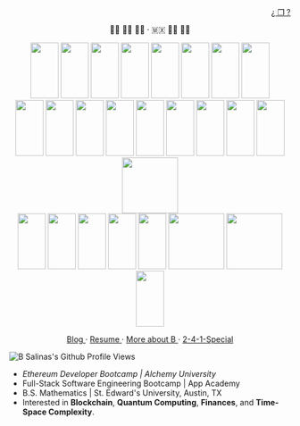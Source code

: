 <header>
    <link rel="stylesheet" href="https://cdn.jsdelivr.net/gh/devicons/devicon@v2.15.1/devicon.min.css">
</header> 

<body>
    <p align="right">
        <a href="https://github.com/B-Salinas/QUBE"> ¿ ❒ ? </a>
    </p>
    <p align="center">
        ✊🏽 ✊🏾 ✊🏿 
        · 
        🇲🇽 🏳️‍🌈 🏳️‍⚧️
    </p>
    <div align="center" justify-content="space-between">
      <div>
        <img src="https://cdn.jsdelivr.net/gh/devicons/devicon/icons/bash/bash-original.svg" height="100" width="50"/>
        <img src="https://cdn.jsdelivr.net/gh/devicons/devicon/icons/javascript/javascript-original.svg" height="100" width="50"/>
        <img src="https://cdn.jsdelivr.net/gh/devicons/devicon/icons/python/python-original-wordmark.svg" height="100" width="50"/>
        <img src="https://cdn.jsdelivr.net/gh/devicons/devicon/icons/typescript/typescript-original.svg" height="100" width="50"/>
        <img src="https://cdn.jsdelivr.net/gh/devicons/devicon/icons/java/java-original-wordmark.svg" height="100" width="50"/>
        <img src="https://cdn.jsdelivr.net/gh/devicons/devicon/icons/html5/html5-original-wordmark.svg" height="100" width="50" />
        <img src="https://cdn.jsdelivr.net/gh/devicons/devicon/icons/css3/css3-original-wordmark.svg" height="100" width="50"/>
        <img src="https://cdn.jsdelivr.net/gh/devicons/devicon/icons/solidity/solidity-original.svg" height="100" width="50" />
      </div>
      <div> 
        <img src="https://cdn.jsdelivr.net/gh/devicons/devicon/icons/nodejs/nodejs-original.svg" height="100" width="50" />
        <img src="https://cdn.jsdelivr.net/gh/devicons/devicon/icons/git/git-original-wordmark.svg" height="100" width="50" />
        <img src="https://cdn.jsdelivr.net/gh/devicons/devicon/icons/jira/jira-original-wordmark.svg" height="100" width="50" />
        <img src="https://cdn.jsdelivr.net/gh/devicons/devicon/icons/threejs/threejs-original-wordmark.svg" height="100" width="50"/>
        <img src="https://cdn.jsdelivr.net/gh/devicons/devicon/icons/react/react-original-wordmark.svg" height="100" width="50"/>
        <img src="https://cdn.jsdelivr.net/gh/devicons/devicon/icons/bootstrap/bootstrap-plain-wordmark.svg" height="100" width="50"/>
        <img src="https://cdn.jsdelivr.net/gh/devicons/devicon/icons/redux/redux-original.svg" height="100" width="50"/>
        <img src="https://cdn.jsdelivr.net/gh/devicons/devicon/icons/flask/flask-original-wordmark.svg" height="100" width="50"/>
        <img src="https://cdn.jsdelivr.net/gh/devicons/devicon/icons/postgresql/postgresql-original-wordmark.svg" height="100" width="50"/>  
        <img src="https://cdn.jsdelivr.net/gh/devicons/devicon/icons/sequelize/sequelize-original-wordmark.svg" height="100" width="100"/>
      </div>
      <div>
        <img src="https://cdn.jsdelivr.net/gh/devicons/devicon/icons/latex/latex-original.svg" height="100" width="50"/>
        <img src="https://cdn.jsdelivr.net/gh/devicons/devicon/icons/matlab/matlab-original.svg" height="100" width="50"/>
        <img src="https://cdn.jsdelivr.net/gh/devicons/devicon/icons/markdown/markdown-original.svg" height="100" width="50"/>    
        <img src="https://cdn.jsdelivr.net/gh/devicons/devicon/icons/figma/figma-original.svg" height="100" width="50"/>
        <img src="https://cdn.jsdelivr.net/gh/devicons/devicon/icons/docker/docker-original-wordmark.svg" height="100" width="50"/>
        <img src="https://cdn.jsdelivr.net/gh/devicons/devicon/icons/amazonwebservices/amazonwebservices-original-wordmark.svg" height="100" width="100"/>
        <img src="https://cdn.jsdelivr.net/gh/devicons/devicon/icons/gatsby/gatsby-original-wordmark.svg" height="100" width="100"/>
        <img src="https://cdn.jsdelivr.net/gh/devicons/devicon/icons/heroku/heroku-original-wordmark.svg" height="100" width="50"/>
      </div>
    </div>
    <p align="center">
      <a href="https://github.com/B-Salinas/github-should-have-a-blog"> Blog </a>
      ·
      <a href="https://github.com/B-Salinas/resume-pdfs/blob/main/2023-11-Salinas-Blockchain-Resume.pdf"> Resume </a>
      ·
      <a href="https://linkedin.com/in/b-salinas"> More about B </a>  
      ·
      <a href="https://github.com/a-salinas"> 2-4-1-Special </a>  
    </p>
    <p>
       <img src="https://komarev.com/ghpvc/?username=b-salinas" alt="B Salinas's Github Profile Views">  
    </p>
</body>

+ _Ethereum Developer Bootcamp | Alchemy University_
+ Full-Stack Software Engineering Bootcamp | App Academy 
+ B.S. Mathematics | St. Edward's University, Austin, TX
+ Interested in **Blockchain**, **Quantum Computing**, **Finances**, and **Time-Space Complexity**.
        

